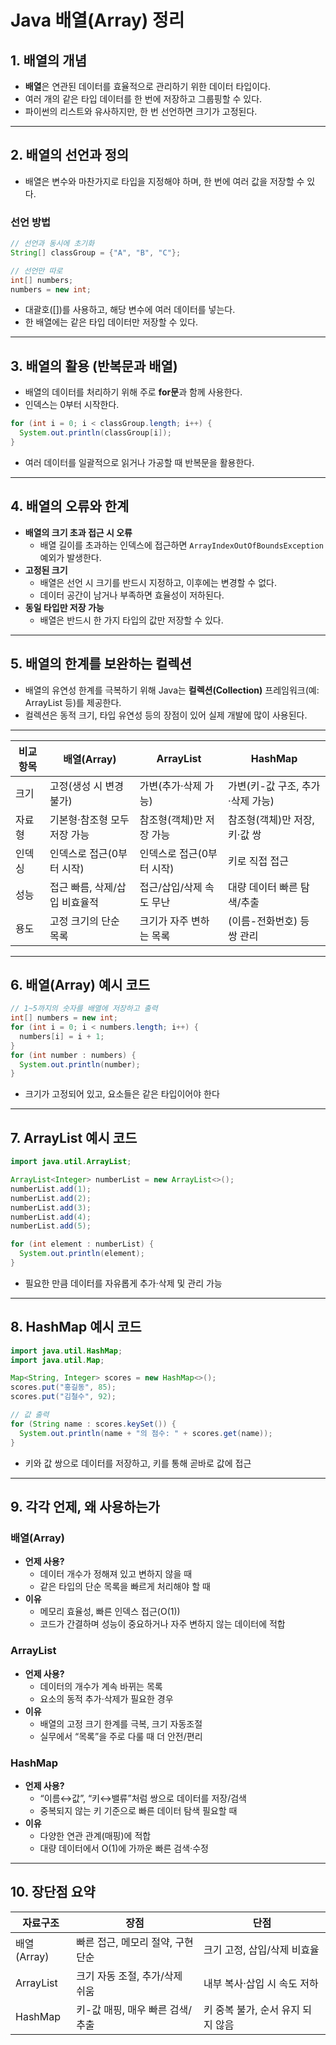 # Java 배열(Array) 정리

## 1. 배열의 개념

- **배열**은 연관된 데이터를 효율적으로 관리하기 위한 데이터 타입이다.
- 여러 개의 같은 타입 데이터를 한 번에 저장하고 그룹핑할 수 있다.
- 파이썬의 리스트와 유사하지만, 한 번 선언하면 크기가 고정된다.

---

## 2. 배열의 선언과 정의

- 배열은 변수와 마찬가지로 타입을 지정해야 하며, 한 번에 여러 값을 저장할 수 있다.

### 선언 방법

```java
// 선언과 동시에 초기화
String[] classGroup = {"A", "B", "C"};

// 선언만 따로
int[] numbers;
numbers = new int;
```

- 대괄호([])를 사용하고, 해당 변수에 여러 데이터를 넣는다.
- 한 배열에는 같은 타입 데이터만 저장할 수 있다.

---

## 3. 배열의 활용 (반복문과 배열)

- 배열의 데이터를 처리하기 위해 주로 **for문**과 함께 사용한다.
- 인덱스는 0부터 시작한다.

```java
for (int i = 0; i < classGroup.length; i++) {
  System.out.println(classGroup[i]);
}
```

- 여러 데이터를 일괄적으로 읽거나 가공할 때 반복문을 활용한다.

---

## 4. 배열의 오류와 한계

- **배열의 크기 초과 접근 시 오류**
  - 배열 길이를 초과하는 인덱스에 접근하면 `ArrayIndexOutOfBoundsException` 예외가 발생한다.
- **고정된 크기**
  - 배열은 선언 시 크기를 반드시 지정하고, 이후에는 변경할 수 없다.
  - 데이터 공간이 남거나 부족하면 효율성이 저하된다.
- **동일 타입만 저장 가능**
  - 배열은 반드시 한 가지 타입의 값만 저장할 수 있다.

---

## 5. 배열의 한계를 보완하는 컬렉션

- 배열의 유연성 한계를 극복하기 위해 Java는 **컬렉션(Collection)** 프레임워크(예: ArrayList 등)를 제공한다.
- 컬렉션은 동적 크기, 타입 유연성 등의 장점이 있어 실제 개발에 많이 사용된다.

---

| 비교 항목 | 배열(Array)                   | ArrayList                 | HashMap                          |
| --------- | ----------------------------- | ------------------------- | -------------------------------- |
| 크기      | 고정(생성 시 변경 불가)       | 가변(추가·삭제 가능)      | 가변(키-값 구조, 추가·삭제 가능) |
| 자료형    | 기본형·참조형 모두 저장 가능  | 참조형(객체)만 저장 가능  | 참조형(객체)만 저장, 키·값 쌍    |
| 인덱싱    | 인덱스로 접근(0부터 시작)     | 인덱스로 접근(0부터 시작) | 키로 직접 접근                   |
| 성능      | 접근 빠름, 삭제/삽입 비효율적 | 접근/삽입/삭제 속도 무난  | 대량 데이터 빠른 탐색/추출       |
| 용도      | 고정 크기의 단순 목록         | 크기가 자주 변하는 목록   | (이름-전화번호) 등 쌍 관리       |

---

## 6. 배열(Array) 예시 코드

```java
// 1~5까지의 숫자를 배열에 저장하고 출력
int[] numbers = new int;
for (int i = 0; i < numbers.length; i++) {
  numbers[i] = i + 1;
}
for (int number : numbers) {
  System.out.println(number);
}
```

- 크기가 고정되어 있고, 요소들은 같은 타입이어야 한다

---

## 7. ArrayList 예시 코드

```java
import java.util.ArrayList;

ArrayList<Integer> numberList = new ArrayList<>();
numberList.add(1);
numberList.add(2);
numberList.add(3);
numberList.add(4);
numberList.add(5);

for (int element : numberList) {
  System.out.println(element);
}
```

- 필요한 만큼 데이터를 자유롭게 추가·삭제 및 관리 가능

---

## 8. HashMap 예시 코드

```java
import java.util.HashMap;
import java.util.Map;

Map<String, Integer> scores = new HashMap<>();
scores.put("홍길동", 85);
scores.put("김철수", 92);

// 값 출력
for (String name : scores.keySet()) {
  System.out.println(name + "의 점수: " + scores.get(name));
}
```

- 키와 값 쌍으로 데이터를 저장하고, 키를 통해 곧바로 값에 접근

---

## 9. 각각 언제, 왜 사용하는가

### 배열(Array)

- **언제 사용?**
  - 데이터 개수가 정해져 있고 변하지 않을 때
  - 같은 타입의 단순 목록을 빠르게 처리해야 할 때
- **이유**
  - 메모리 효율성, 빠른 인덱스 접근(O(1))
  - 코드가 간결하며 성능이 중요하거나 자주 변하지 않는 데이터에 적합

### ArrayList

- **언제 사용?**
  - 데이터의 개수가 계속 바뀌는 목록
  - 요소의 동적 추가·삭제가 필요한 경우
- **이유**
  - 배열의 고정 크기 한계를 극복, 크기 자동조절
  - 실무에서 “목록”을 주로 다룰 때 더 안전/편리

### HashMap

- **언제 사용?**
  - “이름↔값”, “키↔밸류”처럼 쌍으로 데이터를 저장/검색
  - 중복되지 않는 키 기준으로 빠른 데이터 탐색 필요할 때
- **이유**
  - 다양한 연관 관계(매핑)에 적합
  - 대량 데이터에서 O(1)에 가까운 빠른 검색·수정

---

## 10. 장단점 요약

| 자료구조    | 장점                              | 단점                              |
| ----------- | --------------------------------- | --------------------------------- |
| 배열(Array) | 빠른 접근, 메모리 절약, 구현 단순 | 크기 고정, 삽입/삭제 비효율       |
| ArrayList   | 크기 자동 조절, 추가/삭제 쉬움    | 내부 복사·삽입 시 속도 저하       |
| HashMap     | 키-값 매핑, 매우 빠른 검색/추출   | 키 중복 불가, 순서 유지 되지 않음 |
